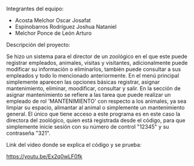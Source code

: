 Integrantes del equipo:
- Acosta Melchor Oscar Josafat
- Espinobarros Rodríguez Joshua Nataniel
- Melchor Ponce de León Arturo

Descripción del proyecto:

Se hizo un sistema para el director de un zoológico en el que este puede registrar empleados, animales, visitas y visitantes, adicionalmente puede modificar su información o eliminarlos, también puede consultar a sus empleados y todo lo mencionado anteriormente. En el menú principal simplemente aparecen las opciones básicas registrar, asignar mantenimiento, eliminar, moodificar, consultar y salir. En la sección de asignar mantenimiento se refiere a las tarea que puede realizar un empleado de rol 'MANTENIMIENTO' con respecto a los animales, ya sea limpiar su espacio, alimantar al animal o simplemente un mantenimiento general. El único que tiene acceso a este programa es en este caso la directora del zoológico, quien está registrada desde el código, para que simplemente inicie sesión con su número de control "12345" y su contraseña "321". 

Link del video donde se explica el código y se prueba:

https://youtu.be/Ex2q0wLF0fk